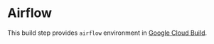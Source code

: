 # Airflow

This build step provides `airflow` environment in [Google Cloud Build](https://cloud.google.com/cloud-build).
